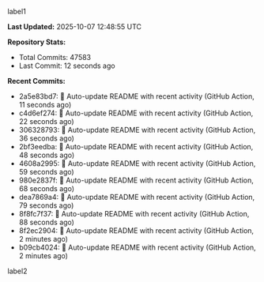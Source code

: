 
label1 
<!-- ACTIVITY_START -->
**Last Updated:** 2025-10-07 12:48:55 UTC

**Repository Stats:**
- Total Commits: 47583
- Last Commit: 12 seconds ago

**Recent Commits:**
- 2a5e83bd7: 🤖 Auto-update README with recent activity (GitHub Action, 11 seconds ago)
- c4d6ef274: 🤖 Auto-update README with recent activity (GitHub Action, 22 seconds ago)
- 306328793: 🤖 Auto-update README with recent activity (GitHub Action, 36 seconds ago)
- 2bf3eedba: 🤖 Auto-update README with recent activity (GitHub Action, 48 seconds ago)
- 4608a2995: 🤖 Auto-update README with recent activity (GitHub Action, 59 seconds ago)
- 980e2837f: 🤖 Auto-update README with recent activity (GitHub Action, 68 seconds ago)
- dea7869a4: 🤖 Auto-update README with recent activity (GitHub Action, 79 seconds ago)
- 8f8fc7f37: 🤖 Auto-update README with recent activity (GitHub Action, 88 seconds ago)
- 8f2ec2904: 🤖 Auto-update README with recent activity (GitHub Action, 2 minutes ago)
- b09cb4024: 🤖 Auto-update README with recent activity (GitHub Action, 2 minutes ago)
<!-- ACTIVITY_END -->

label2
